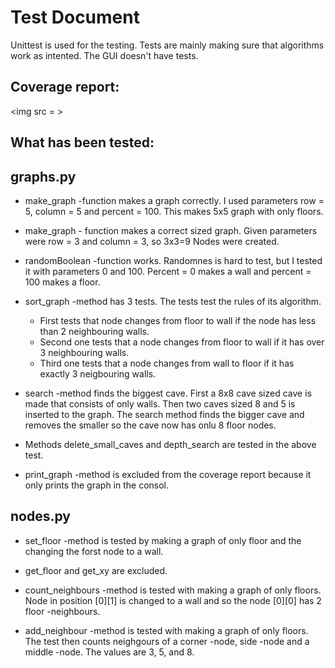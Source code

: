 # Test Document

Unittest is used for the testing. Tests are mainly making sure that algorithms work as intented. The GUI doesn't have tests. 

## Coverage report: 
<img src = >

## What has been tested:

## graphs.py

- make_graph -function makes a graph correctly. I used parameters row = 5, column = 5 and percent = 100. This makes 5x5 graph with only floors.

- make_graph - function makes a correct sized graph. Given parameters were row = 3 and column = 3, so 3x3=9 Nodes were created.

- randomBoolean -function works. Randomnes is hard to test, but I tested it with parameters 0 and 100. Percent = 0 makes a wall and percent = 100 makes a floor.

- sort_graph -method has 3 tests. The tests test the rules of its algorithm. 
    - First tests that node changes from floor to wall if the node has less than 2 neighbouring walls.
    - Second one tests that a node changes from floor to wall if it has over 3 neighbouring walls.
    - Third one tests that a node changes from wall to floor if it has exactly 3 neigbouring walls. 

- search -method finds the biggest cave. First a 8x8 cave sized cave is made that consists of only walls. Then two caves sized 8 and 5 is inserted to the graph. The search method finds the bigger cave and removes the smaller so the cave now has onlu 8 floor nodes.

- Methods delete_small_caves and depth_search are tested in the above test.

- print_graph -method is excluded from the coverage report because it only prints the graph in the consol.

## nodes.py

- set_floor -method is tested by making a graph of only floor and the changing the forst node to a wall.

- get_floor and get_xy are excluded.

- count_neighbours -method is tested with making a graph of only floors. Node in position [0][1] is changed to a wall and so the node [0][0] has 2 floor -neighbours.

- add_neighbour -method is tested with making a graph of only floors. The test then counts neighgours of a corner -node, side -node and a middle -node. The values are 3, 5, and 8.